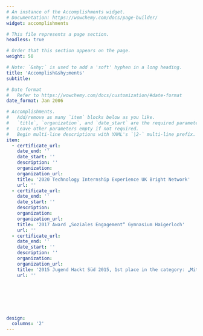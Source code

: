 ```yaml
---
# An instance of the Accomplishments widget.
# Documentation: https://wowchemy.com/docs/page-builder/
widget: accomplishments

# This file represents a page section.
headless: true

# Order that this section appears on the page.
weight: 50

# Note: `&shy;` is used to add a 'soft' hyphen in a long heading.
title: 'Accomplish&shy;ments'
subtitle:

# Date format
#   Refer to https://wowchemy.com/docs/customization/#date-format
date_format: Jan 2006

# Accomplishments.
#   Add/remove as many `item` blocks below as you like.
#   `title`, `organization`, and `date_start` are the required parameters.
#   Leave other parameters empty if not required.
#   Begin multi-line descriptions with YAML's `|2-` multi-line prefix.
item:
  - certificate_url:
    date_end: ''
    date_start: ''
    description: ''
    organization: 
    organization_url: 
    title: '2020 Technology Internship Experience UK Bright Network'
    url: ''
  - certificate_url: 
    date_end: ''
    date_start: ''
    description: 
    organization: 
    organization_url: 
    title: '2017 Award „Soziales Engagement“ Gymnasium Haigerloch'
    url: ''
  - certificate_url: 
    date_end: ''
    date_start: ''
    description: ''
    organization: 
    organization_url: 
    title: '2015 Jugend Hackt Süd 2015, 1st place in the category: „Mit Code die Welt verbessern“'
    url: ''







design:
  columns: '2'
---
```

